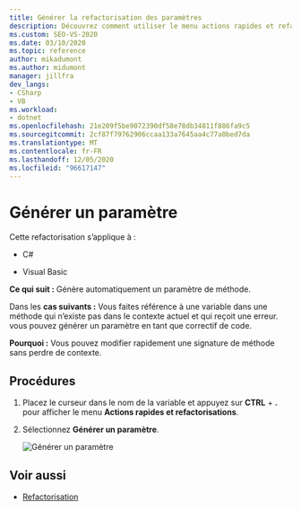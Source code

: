 ```yaml
---
title: Générer la refactorisation des paramètres
description: Découvrez comment utiliser le menu actions rapides et refactorisations pour générer automatiquement un paramètre de méthode.
ms.custom: SEO-VS-2020
ms.date: 03/10/2020
ms.topic: reference
author: mikadumont
ms.author: midumont
manager: jillfra
dev_langs:
- CSharp
- VB
ms.workload:
- dotnet
ms.openlocfilehash: 21e209f5be9072390df58e78db34811f886fa9c5
ms.sourcegitcommit: 2cf87f79762906ccaa133a7645aa4c77a0bed7da
ms.translationtype: MT
ms.contentlocale: fr-FR
ms.lasthandoff: 12/05/2020
ms.locfileid: "96617147"
---
```

# <a name="generate-parameter"></a>Générer un paramètre

Cette refactorisation s’applique à :

- C#

- Visual Basic

**Ce qui suit :** Génère automatiquement un paramètre de méthode.

Dans les **cas suivants :** Vous faites référence à une variable dans une méthode qui n’existe pas dans le contexte actuel et qui reçoit une erreur. vous pouvez générer un paramètre en tant que correctif de code. 

**Pourquoi :** Vous pouvez modifier rapidement une signature de méthode sans perdre de contexte.

## <a name="how-to"></a>Procédures

1. Placez le curseur dans le nom de la variable et appuyez sur **CTRL** + **.** pour afficher le menu **Actions rapides et refactorisations**.
1. Sélectionnez **Générer un paramètre**.

   ![Générer un paramètre](media/generate-parameter.png) 

## <a name="see-also"></a>Voir aussi

- [Refactorisation](../refactoring-in-visual-studio.md)
